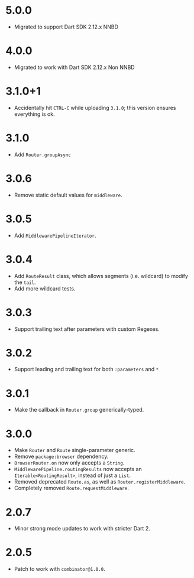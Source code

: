 # 5.0.0
* Migrated to support Dart SDK 2.12.x NNBD

# 4.0.0
* Migrated to work with Dart SDK 2.12.x Non NNBD

# 3.1.0+1
* Accidentally hit `CTRL-C` while uploading `3.1.0`; this version ensures everything is ok.

# 3.1.0
* Add `Router.groupAsync`

# 3.0.6
* Remove static default values for `middleware`.

# 3.0.5
* Add `MiddlewarePipelineIterator`.

# 3.0.4
* Add `RouteResult` class, which allows segments (i.e. wildcard) to
modify the `tail`.
* Add more wildcard tests.

# 3.0.3
* Support trailing text after parameters with custom Regexes.

# 3.0.2
* Support leading and trailing text for both `:parameters` and `*`

# 3.0.1
* Make the callback in `Router.group` generically-typed.

# 3.0.0
* Make `Router` and `Route` single-parameter generic.
* Remove `package:browser` dependency.
* `BrowserRouter.on` now only accepts a `String`.
* `MiddlewarePipeline.routingResults` now accepts
an `Iterable<RoutingResult>`, instead of just a `List`.
* Removed deprecated `Route.as`, as well as `Router.registerMiddleware`.
* Completely removed `Route.requestMiddleware`.

# 2.0.7
* Minor strong mode updates to work with stricter Dart 2.

# 2.0.5
* Patch to work with `combinator@1.0.0`.
